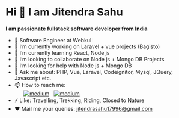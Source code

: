 # Hi 👋 I am Jitendra Sahu


**I am passionate fullstack software developer from India**
- :hugs: Software Engineer at Webkul
- 🔭 I’m currently working on Laravel + vue projects (Bagisto)
- 🌱 I’m currently learning React, Node js
- 👯 I’m looking to collaborate on Node js + Mongo DB Projects
- 🤔 I’m looking for help with  Node js + Mongo DB
- 💬 Ask me about: PHP, Vue, Laravel, Codeignitor, Mysql, JQuery, Javascript etc.
- 📫 How to reach me: <br />
    &nbsp;&nbsp;&nbsp;&nbsp;&nbsp;&nbsp;<a href="https://www.linkedin.com/in/jitendra-sahu-bb3365155/"><img alt="medium" src="https://img.shields.io/badge/LinkedIn-0077B5?style=for-the-badge&logo=linkedin&logoColor=white" /></a> &nbsp;&nbsp;<a href="https://twitter.com/jeetu_sah_17"><img alt="medium" src="https://img.shields.io/badge/Twitter-1DA1F2?style=for-the-badge&logo=twitter&logoColor=white" /></a>
- ⚡ Like: Travelling, Trekking, Riding, Closed to Nature
- :heart: Mail me your queries: jitendrasahu17996@gmail.com


